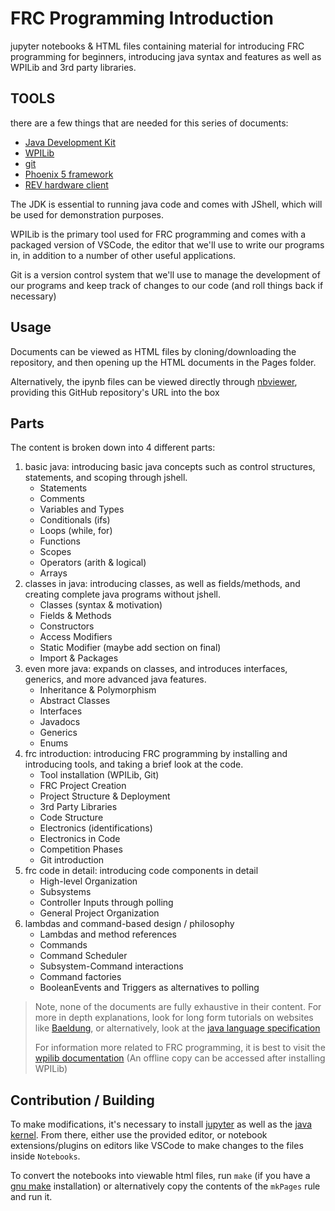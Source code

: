 # FRC Programming Introduction

jupyter notebooks & HTML files containing material for introducing FRC programming for beginners, introducing java syntax and features as well as WPILib and 3rd party libraries.

## TOOLS

there are a few things that are needed for this series of documents:

- [Java Development Kit](https://adoptium.net/temurin/releases/?version=17)
- [WPILib](https://docs.wpilib.org/en/stable/docs/zero-to-robot/step-2/wpilib-setup.html)
- [git](https://github.com/git-guides/install-git)
- [Phoenix 5 framework](https://store.ctr-electronics.com/software/)
- [REV hardware client](https://docs.revrobotics.com/rev-hardware-client/)

The JDK is essential to running java code and comes with JShell, which will be used for demonstration purposes.

WPILib is the primary tool used for FRC programming and comes with a packaged version of VSCode, the editor that we'll use to write our programs in, in addition to a number of other useful applications.

Git is a version control system that we'll use to manage the development of our programs and keep track of changes to our code (and roll things back if necessary)

## Usage

Documents can be viewed as HTML files by cloning/downloading the repository, and then opening up the HTML documents in the Pages folder.

Alternatively, the ipynb files can be viewed directly through [nbviewer](https://nbviewer.org/), providing this GitHub repository's URL into the box

## Parts

The content is broken down into 4 different parts: 

1. basic java: introducing basic java concepts such as control structures, statements, and scoping through jshell.
    - Statements
    - Comments
    - Variables and Types
    - Conditionals (ifs)
    - Loops (while, for)
    - Functions
    - Scopes
    - Operators (arith & logical)
    - Arrays
2. classes in java: introducing classes, as well as fields/methods, and creating complete java programs without jshell.
    - Classes (syntax & motivation)
    - Fields & Methods
    - Constructors
    - Access Modifiers
    - Static Modifier (maybe add section on final)
    - Import & Packages
3. even more java: expands on classes, and introduces interfaces, generics, and more advanced java features.
    - Inheritance & Polymorphism
    - Abstract Classes
    - Interfaces
    - Javadocs
    - Generics 
    - Enums
4. frc introduction: introducing FRC programming by installing and introducing tools, and taking a brief look at the code.
    - Tool installation (WPILib, Git)
    - FRC Project Creation
    - Project Structure & Deployment
    - 3rd Party Libraries
    - Code Structure
    - Electronics (identifications)
    - Electronics in Code
    - Competition Phases
    - Git introduction
5. frc code in detail: introducing code components in detail 
    - High-level Organization
    - Subsystems
    - Controller Inputs through polling
    - General Project Organization
6. lambdas and command-based design / philosophy 
    - Lambdas and method references 
    - Commands
    - Command Scheduler
    - Subsystem-Command interactions
    - Command factories
    - BooleanEvents and Triggers as alternatives to polling
    
> Note, none of the documents are fully exhaustive in their content. For more in depth explanations, look for long form tutorials on websites like [Baeldung](https://www.baeldung.com/get-started-with-java-series), or alternatively, look at the [java language specification](https://docs.oracle.com/javase/specs/jls/se17/jls17.pdf)
>
> For information more related to FRC programming, it is best to visit the [wpilib documentation](https://docs.wpilib.org/en/stable/index.html) (An offline copy can be accessed after installing WPILib)
## Contribution / Building

To make modifications, it's necessary to install [jupyter](https://jupyter.org/install) as well as the [java kernel](https://github.com/SpencerPark/IJava). From there, either use the provided editor, or notebook extensions/plugins on editors like VSCode to make changes to the files inside `Notebooks`. 

To convert the notebooks into viewable html files, run `make` (if you have a [gnu make](https://community.chocolatey.org/packages/make) installation) or alternatively copy the contents of the `mkPages` rule and run it.
